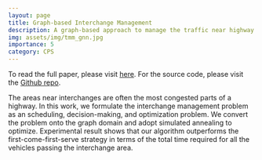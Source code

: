 ```yaml
---
layout: page
title: Graph-based Interchange Management
description: A graph-based approach to manage the traffic near highway interchanges.
img: assets/img/tmm_gnn.jpg
importance: 5
category: CPS
---
```


To read the full paper, please visit <a href="https://kevinchang73.github.io/assets/pdf/interchange.pdf">here</a>. For the source code, please visit the <a href="https://github.com/kevinchang73/2021Fall_IntroVehicles_Final_Project">Github repo</a>.

The areas near interchanges are often the most congested parts of a highway. In this work, we formulate the interchange management problem as an scheduling, decision-making, and optimization problem. We convert the problem onto the graph domain and adopt simulated annealing to optimize. Experimental result shows that our algorithm outperforms the first-come-first-serve strategy in terms of the total time required for all the vehicles passing the interchange area.
